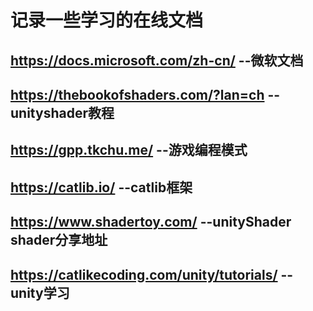 # 记录一些学习的在线文档 

## https://docs.microsoft.com/zh-cn/  --微软文档

## https://thebookofshaders.com/?lan=ch --unityshader教程

## https://gpp.tkchu.me/ --游戏编程模式

## https://catlib.io/ --catlib框架

## https://www.shadertoy.com/ --unityShader shader分享地址

## https://catlikecoding.com/unity/tutorials/ --unity学习
